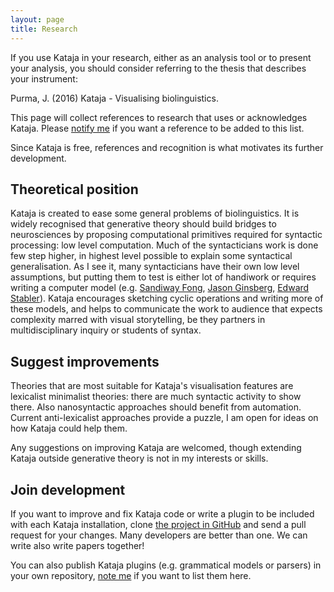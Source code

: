 ```yaml
---
layout: page
title: Research
---
```


If you use Kataja in your research, either as an analysis tool or to present your analysis, you should consider referring to the thesis that describes your instrument: 

<div class="message">
    Purma, J. (2016) Kataja - Visualising biolinguistics.
</div>

This page will collect references to research that uses or acknowledges Kataja. Please [notify me](mailto:jukka.purma@aalto.fi) if you want a reference to be added to this list.

Since Kataja is free, references and recognition is what motivates its further development.

## Theoretical position

Kataja is created to ease some general problems of biolinguistics. It is widely recognised that generative theory should build bridges to neurosciences by proposing computational primitives required for syntactic processing: low level computation. Much of the syntacticians work is done few step higher, in highest level possible to explain some syntactical generalisation. As I see it, many syntacticians have their own low level assumptions, but putting them to test is either lot of handiwork or requires writing a computer model (e.g. [Sandiway Fong](http://elmo.sbs.arizona.edu/sandiway/), [Jason Ginsberg](http://www.osaka-kyoiku.ac.jp/~jginsbur/index.html), [Edward Stabler](http://www.linguistics.ucla.edu/people/stabler/coding.html)). Kataja encourages sketching cyclic operations and writing more of these models, and helps to communicate the work to audience that expects complexity marred with visual storytelling, be they partners in multidisciplinary inquiry or students of syntax. 

## Suggest improvements

Theories that are most suitable for Kataja's visualisation features are lexicalist minimalist theories: there are much syntactic activity to show there. Also nanosyntactic approaches should benefit from automation. Current anti-lexicalist approaches provide a puzzle, I am open for ideas on how Kataja could help them. 

Any suggestions on improving Kataja are welcomed, though extending Kataja outside generative theory is not in my interests or skills.

## Join development 

If you want to improve and fix Kataja code or write a plugin to be included with each Kataja installation, clone [the project in GitHub](https://github.com/jpurma/Kataja) and send a pull request for your changes. Many developers are better than one. We can write also write papers together!

You can also publish Kataja plugins (e.g. grammatical models or parsers) in your own repository, [note me](mailto:jukka.purma@aalto.fi) if you want to list them here. 


